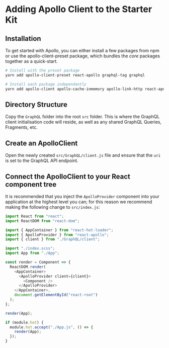 # Adding Apollo Client to the Starter Kit

## Installation

To get started with Apollo, you can either install a few packages from npm or use the apollo-client-preset package, which bundles the _core_ packages together as a quick-start.

```bash
# Install with the preset package
yarn add apollo-client-preset react-apollo graphql-tag graphql

# Install each package independantly
yarn add apollo-client apollo-cache-inmemory apollo-link-http react-apollo graphql-tag graphql
```

## Directory Structure

Copy the `GraphQL` folder into the root `src` folder. This is where the GraphQL client initialisation code will reside, as well as any shared GraphQL Queries, Fragments, etc.

## Create an ApolloClient

Open the newly created `src/GraphQL/client.js` file and ensure that the `uri` is set to the GraphQL API endpoint.

## Connect the ApolloClient to your React component tree

It is recommended that you inject the `ApolloProvider` component into your application at the highest level you can; for this reason we recommend making the following change to `src/index.js`:

```js
import React from "react";
import ReactDOM from "react-dom";

import { AppContainer } from "react-hot-loader";
import { ApolloProvider } from "react-apollo";
import { client } from "./GraphQL/client";

import "./index.scss";
import App from "./App";

const render = Component => {
  ReactDOM.render(
    <AppContainer>
      <ApolloProvider client={client}>
        <Component />
      </ApolloProvider>
    </AppContainer>,
    document.getElementById("react-root")
  );
};

render(App);

if (module.hot) {
  module.hot.accept("./App.js", () => {
    render(App);
  });
}
```
